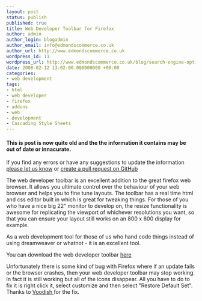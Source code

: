 ```yaml
---
layout: post
status: publish
published: true
title: Web Developer Toolbar for Firefox
author: admin
author_login: blogadmin
author_email: info@edmondscommerce.co.uk
author_url: http://www.edmondscommerce.co.uk
wordpress_id: 11
wordpress_url: http://www.edmondscommerce.co.uk/blog/search-engine-optimisation/web-developer-toolbar-for-firefox/
date: 2008-02-12 13:02:00.000000000 +00:00
categories:
- web development
tags:
- html
- web developer
- firefox
- addons
- web
- development
- Cascading Style Sheets
---
```

<div class="oldpost"><h4>This is post is now quite old and the the information it contains may be out of date or innacurate.</h4>
<p>
If you find any errors or have any suggestions to update the information <a href="http://edmondscommerce.github.io/contact-us/index.html">please let us know</a>
or <a href="https://github.com/edmondscommerce/edmondscommerce.github.io">create a pull request on GitHub</a>
</p>
</div>
The web developer toolbar is an excellent addition to the great firefox web browser. It allows you ultimate control over the behaviour of your web browser and helps you to fine tune layouts. The toolbar has a real time html and css editor built in which is great for tweaking things. For those of you who have a nice big 22" monitor to develop on, the resize functionality is awesome for replicating the viewport of whichever resolutions you want, so that you can ensure your layout still works on an 800 x 600 display for example.

As a web development tool for those of us who hand code things instead of using dreamweaver or whatnot - it is an excellent tool.

You can download the web developer toolbar <a href="https://addons.mozilla.org/en-US/firefox/addon/60" target="_blank">here</a>

Unfortunately there is some kind of bug with Firefox where if an update fails or the browser crashes, then your web developer toolbar may stop working. In fact it is still working but all of the icons disappear. All you have to do to fix it is right click it, select customize and then  select "Restore Default Set". Thanks to <a href="http://www.voodish.co.uk/articles/web-developer-toolbar-broken-empty-not-showing-fix/" target="_blank">Voodish </a>for the fix.
